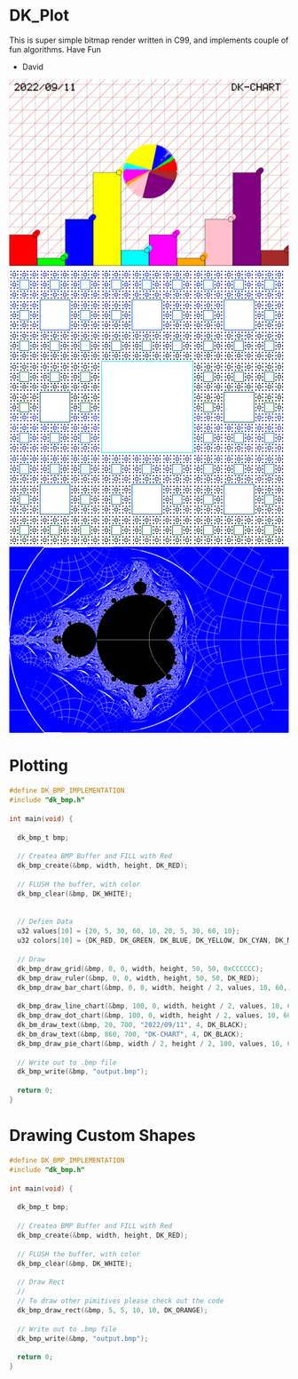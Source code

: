 
# DK_Plot

This is super simple bitmap render written in C99, and implements couple of fun algorithms.
Have Fun

- David

<img src="https://github.com/dkvilo/dk_plot/blob/master/samples/plot.bmp" />

<img src="https://github.com/dkvilo/dk_plot/blob/master/samples/sierpinski_carpet.bmp" />

<img src="https://github.com/dkvilo/dk_plot/blob/master/samples/mandelbrot.bmp" />

# Plotting

```c
#define DK_BMP_IMPLEMENTATION
#include "dk_bmp.h"

int main(void) {

  dk_bmp_t bmp; 

  // Createa BMP Buffer and FILL with Red
  dk_bmp_create(&bmp, width, height, DK_RED);
  
  // FLUSH the buffer, with color
  dk_bmp_clear(&bmp, DK_WHITE);


  // Defien Data
  u32 values[10] = {20, 5, 30, 60, 10, 20, 5, 30, 60, 10};
  u32 colors[10] = {DK_RED, DK_GREEN, DK_BLUE, DK_YELLOW, DK_CYAN, DK_MAGENTA, DK_ORANGE, DK_PINK, DK_PURPLE, DK_BROWN};

  // Draw
  dk_bmp_draw_grid(&bmp, 0, 0, width, height, 50, 50, 0xCCCCCC);
  dk_bmp_draw_ruler(&bmp, 0, 0, width, height, 50, 50, DK_RED);
  dk_bmp_draw_bar_chart(&bmp, 0, 0, width, height / 2, values, 10, 60, colors);

  dk_bmp_draw_line_chart(&bmp, 100, 0, width, height / 2, values, 10, 60, colors);
  dk_bmp_draw_dot_chart(&bmp, 100, 0, width, height / 2, values, 10, 60, colors);
  dk_bm_draw_text(&bmp, 20, 700, "2022/09/11", 4, DK_BLACK);
  dk_bm_draw_text(&bmp, 860, 700, "DK-CHART", 4, DK_BLACK);
  dk_bmp_draw_pie_chart(&bmp, width / 2, height / 2, 100, values, 10, 60, colors);

  // Write out to .bmp file
  dk_bmp_write(&bmp, "output.bmp");
  
  return 0;
} 
```

# Drawing Custom Shapes

```c
#define DK_BMP_IMPLEMENTATION
#include "dk_bmp.h"

int main(void) {

  dk_bmp_t bmp; 

  // Createa BMP Buffer and FILL with Red
  dk_bmp_create(&bmp, width, height, DK_RED);
  
  // FLUSH the buffer, with color
  dk_bmp_clear(&bmp, DK_WHITE);

  // Draw Rect
  //
  // To draw other pimitives please check out the code
  dk_bmp_draw_rect(&bmp, 5, 5, 10, 10, DK_ORANGE);

  // Write out to .bmp file
  dk_bmp_write(&bmp, "output.bmp");
  
  return 0;
} 
```


